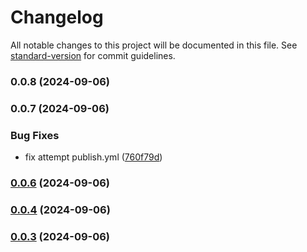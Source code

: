 # Changelog

All notable changes to this project will be documented in this file. See [standard-version](https://github.com/conventional-changelog/standard-version) for commit guidelines.

### 0.0.8 (2024-09-06)

### 0.0.7 (2024-09-06)


### Bug Fixes

* fix attempt publish.yml ([760f79d](https://github.com/nedim-ra/ra-micro-npm/commit/760f79d57f64ad0f0e0c67bd9201040fffea7beb))

### [0.0.6](https://github.com/nedim-ra/ra-micro-npm/compare/v0.0.5...v0.0.6) (2024-09-06)

### [0.0.4](https://github.com/nedim-ra/ra-micro-npm/compare/v0.0.2...v0.0.4) (2024-09-06)

### [0.0.3](https://github.com/nedim-ra/ra-micro-npm/compare/v0.0.1...v0.0.3) (2024-09-06)
